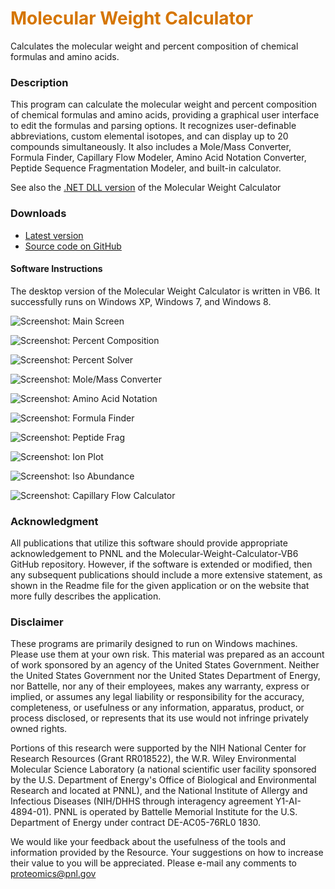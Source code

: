 # __<span style="color:#D57500">Molecular Weight Calculator</span>__
Calculates the molecular weight and percent composition of chemical formulas and amino acids.

### Description
This program can calculate the molecular weight and percent composition of chemical formulas and amino acids, providing a graphical user interface to edit the formulas and parsing options. It recognizes user-definable abbreviations, custom elemental isotopes, and can display up to 20 compounds simultaneously. It also includes a Mole/Mass Converter, Formula Finder, Capillary Flow Modeler, Amino Acid Notation Converter, Peptide Sequence Fragmentation Modeler, and built-in calculator.

See also the [.NET DLL version](https://pnnl-comp-mass-spec.github.io/Molecular-Weight-Calculator-DLL/) of the Molecular Weight Calculator

### Downloads
* [Latest version](https://github.com/PNNL-Comp-Mass-Spec/Molecular-Weight-Calculator-VB6/releases/latest)
* [Source code on GitHub](https://github.com/PNNL-Comp-Mass-Spec/Molecular-Weight-Calculator-VB6)

#### Software Instructions
The desktop version of the Molecular Weight Calculator is written in VB6.  It successfully runs on Windows XP, Windows 7, and Windows 8.

![Screenshot: Main Screen](MwtWin01_MainScreen.png)

![Screenshot: Percent Composition](MwtWin02_PercentComposition.png)

![Screenshot: Percent Solver](MwtWin03_PercentSolver.png)

![Screenshot: Mole/Mass Converter](MwtWin04_MwtMoleMassConverter.png)

![Screenshot: Amino Acid Notation](MwtWin05_AminoAcidNotation.png)

![Screenshot: Formula Finder](MwtWin06_FormulaFinder.png)

![Screenshot: Peptide Frag](MwtWin07_MwtPeptideFrag.png)

![Screenshot: Ion Plot](MwtWin08_MwtIonPlot.png)

![Screenshot: Iso Abundance](MwtWin09_MwtIsoAbundance.png)

![Screenshot: Capillary Flow Calculator](MwtWin10_CapillaryFlowCalculator.png)

### Acknowledgment

All publications that utilize this software should provide appropriate acknowledgement to PNNL and the Molecular-Weight-Calculator-VB6 GitHub repository. However, if the software is extended or modified, then any subsequent publications should include a more extensive statement, as shown in the Readme file for the given application or on the website that more fully describes the application.

### Disclaimer

These programs are primarily designed to run on Windows machines. Please use them at your own risk. This material was prepared as an account of work sponsored by an agency of the United States Government. Neither the United States Government nor the United States Department of Energy, nor Battelle, nor any of their employees, makes any warranty, express or implied, or assumes any legal liability or responsibility for the accuracy, completeness, or usefulness or any information, apparatus, product, or process disclosed, or represents that its use would not infringe privately owned rights.

Portions of this research were supported by the NIH National Center for Research Resources (Grant RR018522), the W.R. Wiley Environmental Molecular Science Laboratory (a national scientific user facility sponsored by the U.S. Department of Energy's Office of Biological and Environmental Research and located at PNNL), and the National Institute of Allergy and Infectious Diseases (NIH/DHHS through interagency agreement Y1-AI-4894-01). PNNL is operated by Battelle Memorial Institute for the U.S. Department of Energy under contract DE-AC05-76RL0 1830.

We would like your feedback about the usefulness of the tools and information provided by the Resource. Your suggestions on how to increase their value to you will be appreciated. Please e-mail any comments to proteomics@pnl.gov
